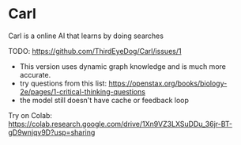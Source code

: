 # Carl
Carl is a online AI that learns by doing searches 


TODO: https://github.com/ThirdEyeDog/Carl/issues/1

 - This version uses dynamic graph knowledge and is much more accurate. 
 - try questions from this list: https://openstax.org/books/biology-2e/pages/1-critical-thinking-questions
 - the model still doesn't have cache or feedback loop


Try on Colab: 
https://colab.research.google.com/drive/1Xn9VZ3LXSuDDu_36jr-BT-gD9wnjqv9D?usp=sharing
